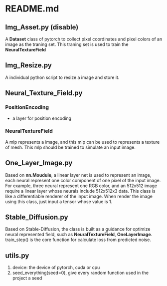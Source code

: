 # README.md

## Img_Asset.py (disable)
A **Dataset** class of pytorch to collect pixel coordinates and pixel colors of an image as the traning set. This traning set is used to train the **NeuralTextureField**

## Img_Resize.py
A individual python script to resize a image and store it.

## Neural_Texture_Field.py
### PositionEncoding
* a layer for position encoding

### NeuralTextureField
A mlp represents a image, and this mlp can be used to represents a texture of mesh. This mlp should be trained to simulate an input image.


## One_Layer_Image.py
Based on **nn.Moudule**, a linear layer net is used to represent an image, each neural represent one color component of one pixel of the input image. For example, three neural represent one RGB color, and an 512x512 image require a linear layer whose neurals include 512x512x3 data. This class is like a differentiable renderer of the input image. When render the image using this class, just input a tensor whose value is 1.

## Stable_Diffusion.py
Based on Stable-Diffusion, the class is built as a guidance for optimize neural represented field, such as **NeuralTextureField**, **OneLayerImage**. train_step() is the core function for calculate loss from predicted noise.

## utils.py
1. device: the device of pytorch, cuda or cpu
2. seed_everything(seed=0), give every random function used in the project a seed 